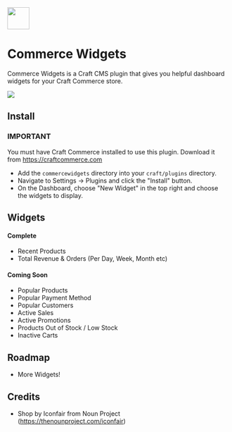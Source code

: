 <img src="https://raw.githubusercontent.com/madebyshape/commerce-widgets/master/screenshots/icon.png" width="50">

# Commerce Widgets

Commerce Widgets is a Craft CMS plugin that gives you helpful dashboard widgets for your Craft Commerce store.

<img src="https://raw.githubusercontent.com/madebyshape/commerce-widgets/master/screenshots/screenshot.png">

## Install

### IMPORTANT

You must have Craft Commerce installed to use this plugin. Download it from https://craftcommerce.com

- Add the `commercewidgets` directory into your `craft/plugins` directory.
- Navigate to Settings -> Plugins and click the "Install" button.
- On the Dashboard, choose "New Widget" in the top right and choose the widgets to display.

## Widgets

#### Complete

- Recent Products
- Total Revenue & Orders (Per Day, Week, Month etc)

#### Coming Soon 

- Popular Products
- Popular Payment Method
- Popular Customers
- Active Sales
- Active Promotions
- Products Out of Stock / Low Stock
- Inactive Carts

## Roadmap

- More Widgets!

## Credits

- Shop by Iconfair from Noun Project (https://thenounproject.com/iconfair)

